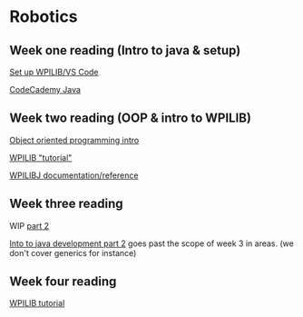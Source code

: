 # Robotics
## Week one reading (Intro to java & setup)
[Set up WPILIB/VS Code](http://wpilib.screenstepslive.com/s/currentCS/m/79833)

[CodeCademy Java](https://www.codecademy.com/learn/learn-java)

## Week two reading (OOP & intro to WPILIB) 
[Object oriented programming intro](https://goo.gl/mK4zRZ)

[WPILIB "tutorial"](https://wpilib.screenstepslive.com/s/currentCS/m/java)

[WPILIBJ documentation/reference](http://first.wpi.edu/FRC/roborio/release/docs/java/)
## Week three reading
WIP 
[part 2](https://www.youtube.com/watch?v=WO-FAKuhpNs)

[Into to java development part 2](https://www.ibm.com/developerworks/java/tutorials/j-introtojava2/index.html) goes past the scope of week 3  in areas. (we don't cover generics for instance)

## Week four reading

[WPILIB tutorial](https://wpilib.screenstepslive.com/s/currentCS/m/java)

